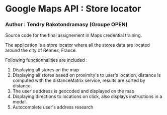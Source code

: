 # Google Maps API : Store locator
### Author : Tendry Rakotondramasy (Groupe OPEN)

Source code for the final assignement in Maps credential training.

The application is a store locator where all the stores data are located around
the city of Rennes, France.

Following functionnalities are included :
1. Displaying all stores on the map
2. Displaying all stores based on proximity's to user's location, distance is computed with the distanceMatrix service, results are sorted by distance.
3. The user's address is geocoded and displayed on the map
4. Displaying directions to locations on click, also displays instructions in a modal.
5. Autocomplete user's address research